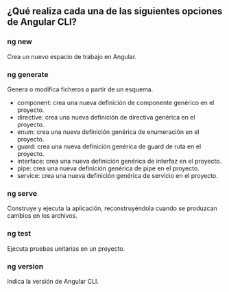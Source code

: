 ## ¿Qué realiza cada una de las siguientes opciones de Angular CLI?
### ng new
Crea un nuevo espacio de trabajo en Angular.

### ng generate
Genera o modifica ficheros a partir de un esquema.
- component: crea una nueva definición de componente genérico en el proyecto.
- directive: crea una nueva definición de directiva genérica en el proyecto.
- enum: crea una nueva definición genérica de enumeración en el proyecto.
- guard: crea una nueva definición genérica de guard de ruta en el proyecto.
- interface: crea una nueva definición genérica de interfaz en el proyecto.
- pipe: crea una nueva definición genérica de pipe en el proyecto.
- service: crea una nueva definición genérica de servicio en el proyecto.

### ng serve
Construye y ejecuta la aplicación, reconstruyéndola cuando se produzcan cambios en los archivos.

### ng test
Ejecuta pruebas unitarias en un proyecto.

### ng version
Indica la versión de Angular CLI.